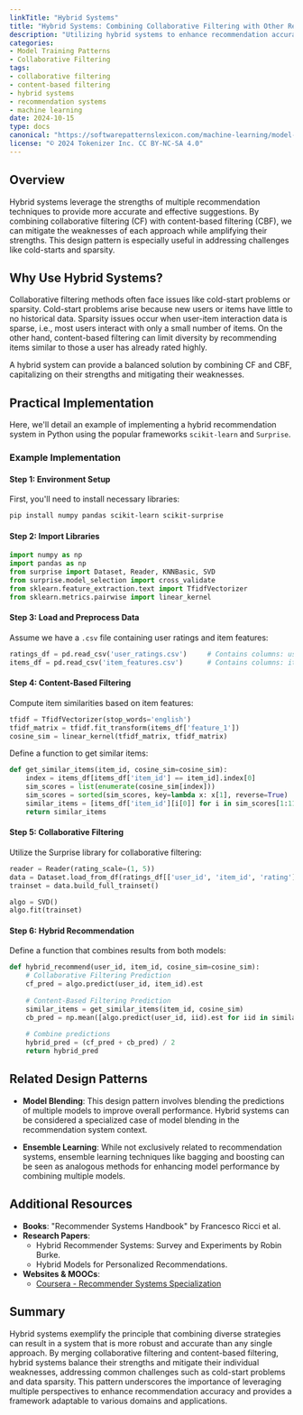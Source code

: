```yaml
---
linkTitle: "Hybrid Systems"
title: "Hybrid Systems: Combining Collaborative Filtering with Other Recommendation Techniques"
description: "Utilizing hybrid systems to enhance recommendation accuracy by merging collaborative filtering with content-based filtering and other techniques."
categories:
- Model Training Patterns
- Collaborative Filtering
tags:
- collaborative filtering
- content-based filtering
- hybrid systems
- recommendation systems
- machine learning
date: 2024-10-15
type: docs
canonical: "https://softwarepatternslexicon.com/machine-learning/model-training-patterns/collaborative-filtering/hybrid-systems"
license: "© 2024 Tokenizer Inc. CC BY-NC-SA 4.0"
---
```


## Overview

Hybrid systems leverage the strengths of multiple recommendation techniques to provide more accurate and effective suggestions. By combining collaborative filtering (CF) with content-based filtering (CBF), we can mitigate the weaknesses of each approach while amplifying their strengths. This design pattern is especially useful in addressing challenges like cold-starts and sparsity.

## Why Use Hybrid Systems?

Collaborative filtering methods often face issues like cold-start problems or sparsity. Cold-start problems arise because new users or items have little to no historical data. Sparsity issues occur when user-item interaction data is sparse, i.e., most users interact with only a small number of items. On the other hand, content-based filtering can limit diversity by recommending items similar to those a user has already rated highly.

A hybrid system can provide a balanced solution by combining CF and CBF, capitalizing on their strengths and mitigating their weaknesses.

## Practical Implementation

Here, we'll detail an example of implementing a hybrid recommendation system in Python using the popular frameworks `scikit-learn` and `Surprise`.

### Example Implementation

#### Step 1: Environment Setup

First, you'll need to install necessary libraries:

```sh
pip install numpy pandas scikit-learn scikit-surprise
```

#### Step 2: Import Libraries

```python
import numpy as np
import pandas as np
from surprise import Dataset, Reader, KNNBasic, SVD
from surprise.model_selection import cross_validate
from sklearn.feature_extraction.text import TfidfVectorizer
from sklearn.metrics.pairwise import linear_kernel
```

#### Step 3: Load and Preprocess Data

Assume we have a `.csv` file containing user ratings and item features:

```python
ratings_df = pd.read_csv('user_ratings.csv')     # Contains columns: user_id, item_id, rating
items_df = pd.read_csv('item_features.csv')      # Contains columns: item_id, feature_1, feature_2, ...
```

#### Step 4: Content-Based Filtering

Compute item similarities based on item features:

```python
tfidf = TfidfVectorizer(stop_words='english')
tfidf_matrix = tfidf.fit_transform(items_df['feature_1'])
cosine_sim = linear_kernel(tfidf_matrix, tfidf_matrix)
```

Define a function to get similar items:

```python
def get_similar_items(item_id, cosine_sim=cosine_sim):
    index = items_df[items_df['item_id'] == item_id].index[0]
    sim_scores = list(enumerate(cosine_sim[index]))
    sim_scores = sorted(sim_scores, key=lambda x: x[1], reverse=True)
    similar_items = [items_df['item_id'][i[0]] for i in sim_scores[1:11]]
    return similar_items
```

#### Step 5: Collaborative Filtering

Utilize the Surprise library for collaborative filtering:

```python
reader = Reader(rating_scale=(1, 5))
data = Dataset.load_from_df(ratings_df[['user_id', 'item_id', 'rating']], reader)
trainset = data.build_full_trainset()

algo = SVD()
algo.fit(trainset)
```

#### Step 6: Hybrid Recommendation

Define a function that combines results from both models:

```python
def hybrid_recommend(user_id, item_id, cosine_sim=cosine_sim):
    # Collaborative Filtering Prediction
    cf_pred = algo.predict(user_id, item_id).est
    
    # Content-Based Filtering Prediction
    similar_items = get_similar_items(item_id, cosine_sim)
    cb_pred = np.mean([algo.predict(user_id, iid).est for iid in similar_items])
    
    # Combine predictions
    hybrid_pred = (cf_pred + cb_pred) / 2
    return hybrid_pred
```

## Related Design Patterns

- **Model Blending**: This design pattern involves blending the predictions of multiple models to improve overall performance. Hybrid systems can be considered a specialized case of model blending in the recommendation system context.

- **Ensemble Learning**: While not exclusively related to recommendation systems, ensemble learning techniques like bagging and boosting can be seen as analogous methods for enhancing model performance by combining multiple models.

## Additional Resources

- **Books**: "Recommender Systems Handbook" by Francesco Ricci et al.
- **Research Papers**:
  - Hybrid Recommender Systems: Survey and Experiments by Robin Burke.
  - Hybrid Models for Personalized Recommendations.
- **Websites & MOOCs**:
  - [Coursera - Recommender Systems Specialization](https://www.coursera.org/specializations/recommender-systems)

## Summary

Hybrid systems exemplify the principle that combining diverse strategies can result in a system that is more robust and accurate than any single approach. By merging collaborative filtering and content-based filtering, hybrid systems balance their strengths and mitigate their individual weaknesses, addressing common challenges such as cold-start problems and data sparsity. This pattern underscores the importance of leveraging multiple perspectives to enhance recommendation accuracy and provides a framework adaptable to various domains and applications.
